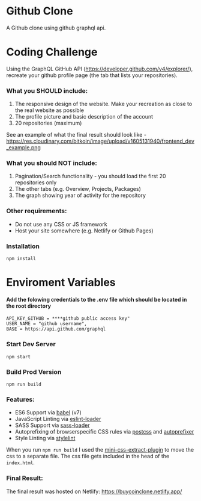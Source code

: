 # Github Clone

A Github clone using github graphql api.


# Coding Challenge
Using the GraphQL GitHub API (https://developer.github.com/v4/explorer/), recreate your github profile page (the tab that lists your repositories). 

### What you SHOULD include:
1. The responsive design of the website. Make your recreation as close to the real website as possible
2. The profile picture and basic description of the account
3. 20 repositories (maximum)

See an example of what the final result should look like - https://res.cloudinary.com/bitkoin/image/upload/v1605131940/frontend_dev_example.png

### What you should NOT include:
1. Pagination/Search functionality - you should load the first 20 repositories only
2. The other tabs (e.g. Overview, Projects, Packages)
3. The graph showing year of activity for the repository

### Other requirements:
- Do not use any CSS or JS framework
- Host your site somewhere (e.g. Netlify or Github Pages)

### Installation
```
npm install
```
# Enviroment Variables

#### Add the folowing credentials to the .env file which should be located in the root directory
```
API_KEY_GITHUB = ****github public access key"
USER_NAME = "github username", 
BASE = https://api.github.com/graphql
```
### Start Dev Server

```
npm start
```

### Build Prod Version

```
npm run build
```

### Features:

- ES6 Support via [babel](https://babeljs.io/) (v7)
- JavaScript Linting via [eslint-loader](https://github.com/MoOx/eslint-loader)
- SASS Support via [sass-loader](https://github.com/jtangelder/sass-loader)
- Autoprefixing of browserspecific CSS rules via [postcss](https://postcss.org/) and [autoprefixer](https://github.com/postcss/autoprefixer)
- Style Linting via [stylelint](https://stylelint.io/)

When you run `npm run build` I used the [mini-css-extract-plugin](https://github.com/webpack-contrib/mini-css-extract-plugin) to move the css to a separate file. The css file gets included in the head of the `index.html`.


### Final Result:
The final result was hosted on Netlify:
https://buycoinclone.netlify.app/
